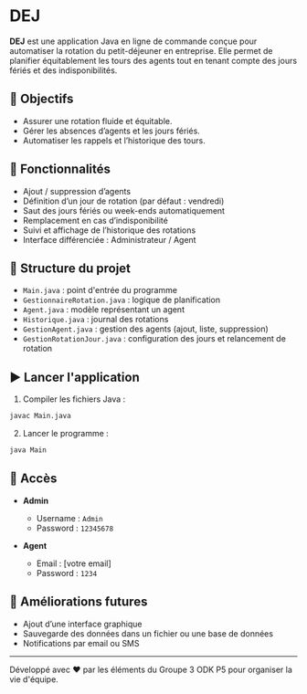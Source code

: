 # DEJ

**DEJ** est une application Java en ligne de commande conçue pour automatiser la rotation du petit-déjeuner en entreprise. Elle permet de planifier équitablement les tours des agents tout en tenant compte des jours fériés et des indisponibilités.

## 🎯 Objectifs

- Assurer une rotation fluide et équitable.
- Gérer les absences d’agents et les jours fériés.
- Automatiser les rappels et l’historique des tours.

## 🔧 Fonctionnalités

- Ajout / suppression d’agents
- Définition d’un jour de rotation (par défaut : vendredi)
- Saut des jours fériés ou week-ends automatiquement
- Remplacement en cas d’indisponibilité
- Suivi et affichage de l’historique des rotations
- Interface différenciée : Administrateur / Agent

## 📁 Structure du projet

- `Main.java` : point d'entrée du programme
- `GestionnaireRotation.java` : logique de planification
- `Agent.java` : modèle représentant un agent
- `Historique.java` : journal des rotations
- `GestionAgent.java` : gestion des agents (ajout, liste, suppression)
- `GestionRotationJour.java` : configuration des jours et relancement de rotation

## ▶️ Lancer l'application

1. Compiler les fichiers Java :
```bash
javac Main.java
```

2. Lancer le programme :
```bash
java Main
```

## 👤 Accès

- **Admin**
  - Username : `Admin`
  - Password : `12345678`

- **Agent**
  - Email : [votre email]
  - Password : `1234`

## 🔮 Améliorations futures

- Ajout d’une interface graphique
- Sauvegarde des données dans un fichier ou une base de données
- Notifications par email ou SMS

---

Développé avec ❤️ par les éléments du Groupe 3 ODK P5 pour organiser la vie d'équipe.
